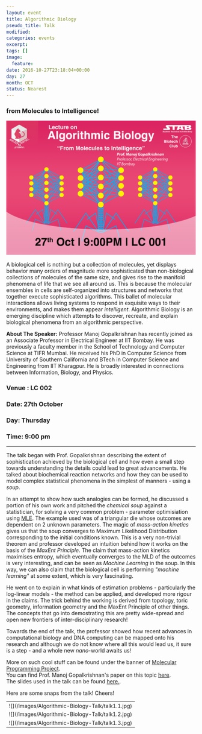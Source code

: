 ```yaml
---
layout: event
title: Algorithmic Biology
pseudo_title: Talk
modified:
categories: events
excerpt:
tags: []
image:
  feature:
date: 2016-10-27T23:18:04+00:00
day: 27
month: OCT
status: Nearest
---
```

### from Molecules to Intelligence!
![](/images/Algorithmic-Biology-Talk/poster.jpg)

A biological cell is nothing but a collection of molecules, yet displays behavior many orders of magnitude more sophisticated than non-biological collections of molecules of the same size, and gives rise to the manifold phenomena of life that we see all around us. This is because the molecular ensembles in cells are self-organized into structures and networks that together execute sophisticated algorithms. This ballet of molecular interactions allows living systems to respond in exquisite ways to their environments, and makes them appear _intelligent_. Algorithmic Biology is an emerging discipline which attempts to discover, recreate, and explain biological phenomena from an algorithmic perspective.


__About The Speaker:__ Professor Manoj Gopalkrishnan has recently joined as an Associate Professor in Electrical Engineer at IIT Bombay. He was previously a faculty member in the School of Technology and Computer Science at TIFR Mumbai. He received his PhD in Computer Science from University of Southern California and BTech in Computer Science and Engineering from IIT Kharagpur. He is broadly interested in connections between Information, Biology, and Physics.


### Venue : LC 002


### Date: 27th October


### Day: Thursday


### Time: 9:00 pm


<hr>

The talk began with Prof. Gopalkrishnan describing the extent of sophistication achieved by the biological cell and how even a small step towards understanding the details could lead to great advancements. He talked about biochemical reaction networks and how they can be used to model complex statistical phenomena in the simplest of manners - using a _soup_.  

In an attempt to show how such analogies can be formed, he discussed a portion of his own work and pitched the _chemical soup_ against a statistician, for solving a very common problem - parameter optimisiation using [MLE](https://en.wikipedia.org/wiki/Maximum_likelihood_estimation). The example used was of a triangular die whose outcomes are dependent on 2 unknown parameters. The magic of _mass-action kinetics_ gives us that the soup converges to Maximum Likelihood Distribution corresponding to the initial conditions known. This is a very non-trivial theorem and professor developed an intuition behind how it works on the basis of the _MaxEnt Principle_. The claim that mass-action kinetics maximises entropy, which eventually converges to the MLD of the outcomes is very interesting, and can be seen as _Machine Learning_ in the soup. In this way, we can also claim that the biological cell is performing _"machine learning"_ at some extent, which is very fascinating.  

He went on to explain in what kinds of estimation problems - particularly the log-linear models - the method can be applied, and developed more rigour in the claims. The trick behind the working is derived from topology, toric geometry, information geometry and the MaxEnt Principle of other things. The concepts that go into demostrating this are pretty wide-spread and open new frontiers of inter-disciplinary research!  

Towards the end of the talk, the professor showed how recent advances in computational biology and DNA computing can be mapped onto his research and although we do not know where all this would lead us, it sure is a step - and a whole new _nano_-world awaits us!


More on such cool stuff can be found under the banner of [Molecular Programming Project](http://molecular-programming.org/).  
You can find Prof. Manoj Gopalkrishnan's paper on this topic [here](https://arxiv.org/abs/1506.03172).  
The slides used in the talk can be found [here.](https://drive.google.com/open?id=0BzrafcdwRhiEZFhkeW84b2VfTFM5bWdVYU01eV9yblBqWW5N).  

Here are some snaps from the talk! Cheers!  
<table>
<tr>
<td> ![](/images/Algorithmic-Biology-Talk/talk1.1.jpg)  </tr>
<tr><td>  ![](/images/Algorithmic-Biology-Talk/talk1.2.jpg)   </tr>
<tr><td>  ![](/images/Algorithmic-Biology-Talk/talk1.3.jpg)   </tr>
